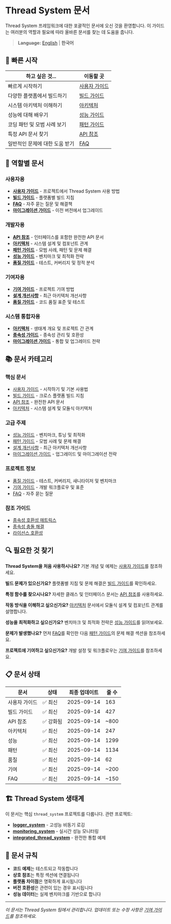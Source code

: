 # Thread System 문서

Thread System 프레임워크에 대한 포괄적인 문서에 오신 것을 환영합니다. 이 가이드는 여러분의 역할과 필요에 따라 올바른 문서를 찾는 데 도움을 줍니다.

> **Language:** [English](README.md) | **한국어**

## 📖 빠른 시작

| 하고 싶은 것... | 이동할 곳 |
|---|---|
| 빠르게 시작하기 | [사용자 가이드](USER_GUIDE_KO.md) |
| 다양한 플랫폼에서 빌드하기 | [빌드 가이드](BUILD_GUIDE_KO.md) |
| 시스템 아키텍처 이해하기 | [아키텍처](ARCHITECTURE_KO.md) |
| 성능에 대해 배우기 | [성능 가이드](PERFORMANCE_KO.md) |
| 코딩 패턴 및 모범 사례 보기 | [패턴 가이드](PATTERNS_KO.md) |
| 특정 API 문서 찾기 | [API 참조](API_REFERENCE_KO.md) |
| 일반적인 문제에 대한 도움 받기 | [FAQ](faq_KO.md) |

## 👥 역할별 문서

### 사용자용
- **[사용자 가이드](USER_GUIDE_KO.md)** - 프로젝트에서 Thread System 사용 방법
- **[빌드 가이드](BUILD_GUIDE_KO.md)** - 플랫폼별 빌드 지침
- **[FAQ](faq_KO.md)** - 자주 묻는 질문 및 해결책
- **[마이그레이션 가이드](MIGRATION_KO.md)** - 이전 버전에서 업그레이드

### 개발자용
- **[API 참조](API_REFERENCE_KO.md)** - 인터페이스를 포함한 완전한 API 문서
- **[아키텍처](ARCHITECTURE_KO.md)** - 시스템 설계 및 컴포넌트 관계
- **[패턴 가이드](PATTERNS_KO.md)** - 모범 사례, 패턴 및 문제 해결
- **[성능 가이드](PERFORMANCE_KO.md)** - 벤치마크 및 최적화 전략
- **[품질 가이드](QUALITY_KO.md)** - 테스트, 커버리지 및 정적 분석

### 기여자용
- **[기여 가이드](CONTRIBUTING_KO.md)** - 프로젝트 기여 방법
- **[설계 개선사항](DESIGN_IMPROVEMENTS_KO.md)** - 최근 아키텍처 개선사항
- **[품질 가이드](QUALITY_KO.md)** - 코드 품질 표준 및 테스트

### 시스템 통합자용
- **[아키텍처](ARCHITECTURE_KO.md)** - 생태계 개요 및 프로젝트 간 관계
- **[종속성 가이드](guides/)** - 종속성 관리 및 호환성
- **[마이그레이션 가이드](MIGRATION_KO.md)** - 통합 및 업그레이드 전략

## 📚 문서 카테고리

### 핵심 문서
- [사용자 가이드](USER_GUIDE_KO.md) - 시작하기 및 기본 사용법
- [빌드 가이드](BUILD_GUIDE_KO.md) - 크로스 플랫폼 빌드 지침
- [API 참조](API_REFERENCE_KO.md) - 완전한 API 문서
- [아키텍처](ARCHITECTURE_KO.md) - 시스템 설계 및 모듈식 아키텍처

### 고급 주제
- [성능 가이드](PERFORMANCE_KO.md) - 벤치마크, 튜닝 및 최적화
- [패턴 가이드](PATTERNS_KO.md) - 모범 사례 및 문제 해결
- [설계 개선사항](DESIGN_IMPROVEMENTS_KO.md) - 최근 아키텍처 개선사항
- [마이그레이션 가이드](MIGRATION_KO.md) - 업그레이드 및 마이그레이션 전략

### 프로젝트 정보
- [품질 가이드](QUALITY_KO.md) - 테스트, 커버리지, 새니타이저 및 벤치마크
- [기여 가이드](CONTRIBUTING_KO.md) - 개발 워크플로우 및 표준
- [FAQ](faq_KO.md) - 자주 묻는 질문

### 참조 가이드
- [종속성 호환성 매트릭스](guides/DEPENDENCY_COMPATIBILITY_MATRIX_KO.md)
- [종속성 충돌 해결](guides/DEPENDENCY_CONFLICT_RESOLUTION_GUIDE_KO.md)
- [라이선스 호환성](guides/LICENSE_COMPATIBILITY_KO.md)

## 🔍 필요한 것 찾기

**Thread System을 처음 사용하시나요?**
기본 개념 및 예제는 [사용자 가이드](USER_GUIDE_KO.md)를 참조하세요.

**빌드 문제가 있으신가요?**
플랫폼별 지침 및 문제 해결은 [빌드 가이드](BUILD_GUIDE_KO.md)를 확인하세요.

**특정 함수를 찾으시나요?**
자세한 클래스 및 인터페이스 문서는 [API 참조](API_REFERENCE_KO.md)를 사용하세요.

**작동 방식을 이해하고 싶으신가요?**
[아키텍처](ARCHITECTURE_KO.md) 문서에서 모듈식 설계 및 컴포넌트 관계를 설명합니다.

**성능을 최적화하고 싶으신가요?**
벤치마크 및 최적화 전략은 [성능 가이드](PERFORMANCE_KO.md)를 읽어보세요.

**문제가 발생했나요?**
먼저 [FAQ](faq_KO.md)를 확인한 다음 [패턴 가이드](PATTERNS_KO.md)의 문제 해결 섹션을 참조하세요.

**프로젝트에 기여하고 싶으신가요?**
개발 설정 및 워크플로우는 [기여 가이드](CONTRIBUTING_KO.md)를 참조하세요.

## 📋 문서 상태

| 문서 | 상태 | 최종 업데이트 | 줄 수 |
|---|---|---|---|
| 사용자 가이드 | ✅ 최신 | 2025-09-14 | 163 |
| 빌드 가이드 | ✅ 최신 | 2025-09-14 | 427 |
| API 참조 | ✅ 강화됨 | 2025-09-14 | ~800 |
| 아키텍처 | ✅ 최신 | 2025-09-14 | 247 |
| 성능 | ✅ 최신 | 2025-09-14 | 1299 |
| 패턴 | ✅ 최신 | 2025-09-14 | 1134 |
| 품질 | ✅ 최신 | 2025-09-14 | 62 |
| 기여 | ✅ 최신 | 2025-09-14 | ~200 |
| FAQ | ✅ 최신 | 2025-09-14 | ~150 |

## 🏗️ Thread System 생태계

이 문서는 핵심 `thread_system` 프로젝트를 다룹니다. 관련 프로젝트:

- **[logger_system](https://github.com/kcenon/logger_system)** - 고성능 비동기 로깅
- **[monitoring_system](https://github.com/kcenon/monitoring_system)** - 실시간 성능 모니터링
- **[integrated_thread_system](https://github.com/kcenon/integrated_thread_system)** - 완전한 통합 예제

## 📝 문서 규칙

- **코드 예제**는 테스트되고 작동합니다
- **상호 참조**는 특정 섹션에 연결됩니다
- **플랫폼 차이점**은 명확하게 표시됩니다
- **버전 호환성**은 관련이 있는 경우 표시됩니다
- **성능 데이터**는 실제 벤치마크를 기반으로 합니다

---

*이 문서는 Thread System 팀에서 관리합니다. 업데이트 또는 수정 사항은 [기여 가이드](CONTRIBUTING_KO.md)를 참조하세요.*
